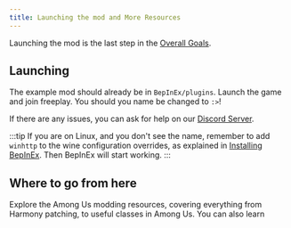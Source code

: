 ```yaml
---
title: Launching the mod and More Resources
---
```



Launching the mod is the last step in the [Overall Goals](/docs#overall-goals).


## Launching
The example mod should already be in `BepInEx/plugins`. Launch the game and join freeplay.
You should you name be changed to `:>`!

If there are any issues, you can ask for help on our [Discord Server](https://discord.gg/Zcmsb9UGuq).

:::tip
If you are on Linux, and you don't see the name, remember to add `winhttp` to the
wine configuration overrides, as explained in
[Installing BepInEx](install_bepinex#installing-bepinex). Then BepInEx will start working.
:::


## Where to go from here

Explore the Among Us modding resources, covering everything from Harmony patching,
to useful classes in Among Us. You can also learn
